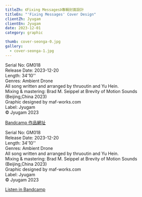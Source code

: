 ```yaml
---
titleZh: 《Fixing Messages》專輯封面設計
titleEn: "'Fixing Messages' Cover Design"
clientZh: Jyugam
clientEn: Jyugam
date: 2023-12-01
category: graphic

thumb: cover-seonga-0.jpg
gallery:
  - cover-seonga-1.jpg
---
```


Serial No: GM018<br/>
Release Date: 2023-12-20<br/>
Length: 34'10''<br/>
Genres: Ambient Drone<br/>
All song written and arranged by thruoutin and Yu Hein. <br/>
Mixing & mastering: Brad M. Seippel at Brevity of Motion Sounds (Beijing,China 2023)<br/>
Graphic designed by maf-works.com<br/>
Label: Jyugam<br/>
© Jyugam 2023<br/>

[Bandcamp 作品網址](https://jyugam.bandcamp.com/album/fixing-messages)


<!-- lang -->

Serial No: GM018<br/>
Release Date: 2023-12-20<br/>
Length: 34'10''<br/>
Genres: Ambient Drone<br/>
All song written and arranged by thruoutin and Yu Hein. <br/>
Mixing & mastering: Brad M. Seippel at Brevity of Motion Sounds (Beijing,China 2023)<br/>
Graphic designed by maf-works.com<br/>
Label: Jyugam<br/>
© Jyugam 2023<br/>

[Listen in Bandcamp](https://jyugam.bandcamp.com/album/fixing-messages)
